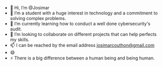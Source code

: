 - 👋 Hi, I’m @Josimar
- 👀 I’m a student with a huge interest in technology and a commitment to solving complex problems.
- 🌱 I’m currently learning how to conduct a well done cybersecurity's audit. 
- 💞️ I’m looking to collaborate on different projects that can help perfects my skills.
- 📫 I can be reached by the email address josimarcouthon@gmail.com
- 😄 
- ⚡ There is a big difference between a human being and being human.

<!---
Josimar317/Josimar317 is a ✨ special ✨ repository because its `README.md` (this file) appears on your GitHub profile.
You can click the Preview link to take a look at your changes.
--->
